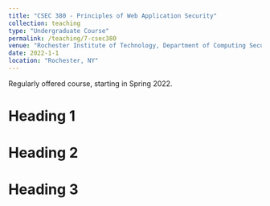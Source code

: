 ```yaml
---
title: "CSEC 380 - Principles of Web Application Security"
collection: teaching
type: "Undergraduate Course"
permalink: /teaching/7-csec380
venue: "Rochester Institute of Technology, Department of Computing Security"
date: 2022-1-1
location: "Rochester, NY"
---
```


Regularly offered course, starting in Spring 2022.

Heading 1
======

Heading 2
======

Heading 3
======
